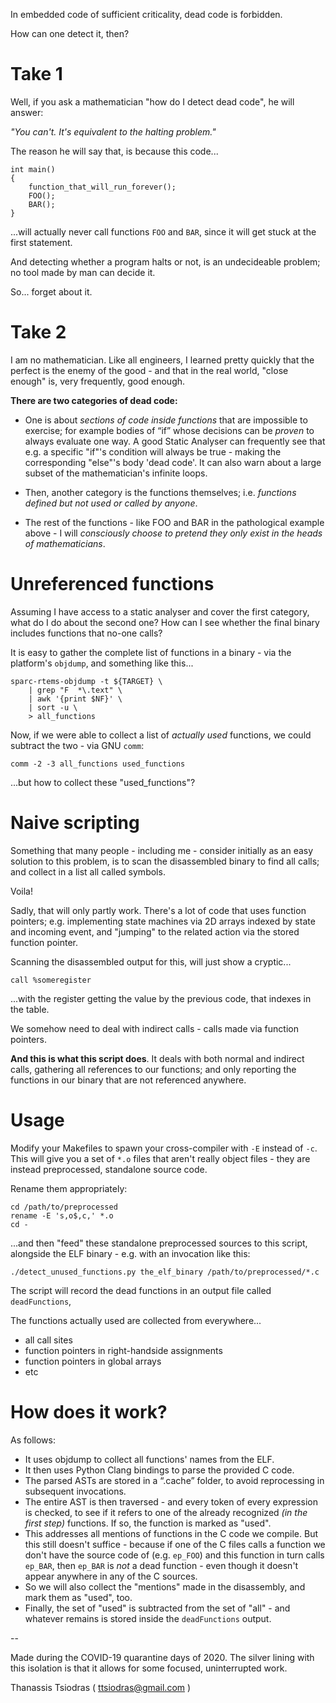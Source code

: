 In embedded code of sufficient criticality, dead code is forbidden.

How can one detect it, then?

# Take 1

Well, if you ask a mathematician "how do I detect dead code", he will answer:

  *"You can't. It's equivalent to the halting problem."*

The reason he will say that, is because this code...

    int main()
    {
        function_that_will_run_forever();
        FOO();
        BAR();
    }

...will actually never call functions `FOO` and `BAR`, since it will get stuck
at the first statement.

And detecting whether a program halts or not, is an undecideable problem;
no tool made by man can decide it.

So... forget about it.

# Take 2

I am no mathematician. Like all engineers, I learned pretty quickly that
the perfect is the enemy of the good - and that in the real world,
"close enough" is, very frequently, good enough.

**There are two categories of dead code:**

- One is about *sections of code inside functions* that are impossible
  to exercise; for example bodies of “if” whose decisions can be *proven*
  to always evaluate one way. A good Static Analyser can frequently see
  that e.g. a specific "if"'s condition will always be true - making the
  corresponding "else"'s body 'dead code'. It can also warn about a large
  subset of the mathematician's infinite loops.

- Then, another category is the functions themselves; i.e. *functions
  defined but not used or called by anyone*.

- The rest of the functions - like FOO and BAR in the pathological example
  above - I will *consciously choose to pretend they only exist in the
  heads of mathematicians*.

# Unreferenced functions

Assuming I have access to a static analyser and cover the first category,
what do I do about the second one? How can I see whether the final binary
includes functions that no-one calls?

It is easy to gather the complete list of functions in a binary - via the
platform's `objdump`, and something like this...

    sparc-rtems-objdump -t ${TARGET} \
        | grep "F  *\.text" \
        | awk '{print $NF}' \
        | sort -u \
        > all_functions

Now, if we were able to collect a list of *actually used* functions,
we could subtract the two - via GNU `comm`:

    comm -2 -3 all_functions used_functions

...but how to collect these "used_functions"?

# Naive scripting

Something that many people - including me - consider initially as an easy
solution to this problem, is to scan the disassembled binary to find
all calls; and collect in a list all called symbols.

Voila!

Sadly, that will only partly work. There's a lot of code that uses
function pointers; e.g. implementing state machines via 2D arrays
indexed by state and incoming event, and "jumping" to the related action
via the stored function pointer.

Scanning the disassembled output for this, will just show a cryptic...

    call %someregister

...with the register getting the value by the previous code, that
indexes in the table.

We somehow need to deal with indirect calls - calls made via function
pointers.

**And this is what this script does**. It deals with both
normal and indirect calls, gathering all references to our functions;
and only reporting the functions in our binary that are not referenced
anywhere.

# Usage

Modify your Makefiles to spawn your cross-compiler with `-E`
instead of `-c`. This will give you a set of `*.o` files that
aren't really object files - they are instead preprocessed,
standalone source code.

Rename them appropriately:

    cd /path/to/preprocessed
    rename -E 's,o$,c,' *.o
    cd -

...and then "feed" these standalone preprocessed sources to this
script, alongside the ELF binary - e.g. with an invocation like this:

    ./detect_unused_functions.py the_elf_binary /path/to/preprocessed/*.c

The script will record the dead functions in an output file called
`deadFunctions`,

The functions actually used are collected from everywhere...

- all call sites
- function pointers in right-handside assignments
- function pointers in global arrays
- etc

# How does it work?

As follows:

- It uses objdump to collect all functions' names from the ELF.
- It then uses Python Clang bindings to parse the provided C code.
- The parsed ASTs are stored in a “.cache” folder, to avoid reprocessing
  in subsequent invocations.
- The entire AST is then traversed - and every token of every expression
  is checked, to see if it refers to one of the already recognized
  *(in the first step)* functions. If so, the function is marked as "used".
- This addresses all mentions of functions in the C code we compile.
  But this still doesn't suffice - because if one of the C files
  calls a function we don't have the source code of (e.g. `ep_FOO`)
  and this function in turn calls `ep_BAR`, then `ep_BAR` is *not*
  a dead function - even though it doesn't appear anywhere in any
  of the C sources.
- So we will also collect the "mentions" made in the disassembly,
  and mark them as "used", too.
- Finally, the set of "used" is subtracted from the set of "all" - and
  whatever remains is stored inside the `deadFunctions` output.

--

Made during the COVID-19 quarantine days of 2020. The silver lining with
this isolation is that it allows for some focused, uninterrupted work.

Thanassis Tsiodras ( ttsiodras@gmail.com )

